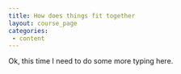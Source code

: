 ```yaml
---
title: How does things fit together
layout: course_page
categories:
 - content
---
```


Ok, this time I need to do some more typing here.
